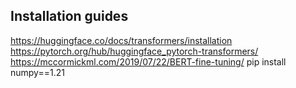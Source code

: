 ## Installation guides
https://huggingface.co/docs/transformers/installation
https://pytorch.org/hub/huggingface_pytorch-transformers/
https://mccormickml.com/2019/07/22/BERT-fine-tuning/
pip install numpy==1.21